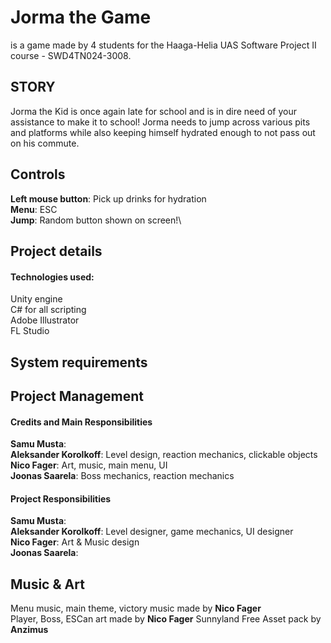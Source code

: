 # Jorma the Game
is a game made by 4 students for the Haaga-Helia UAS Software Project II course - SWD4TN024-3008.

## STORY
Jorma the Kid is once again late for school and is in dire need of your assistance to make it to school! Jorma needs to jump across various pits and platforms while also keeping himself hydrated enough to not pass out on his commute.

## Controls
**Left mouse button**: Pick up drinks for hydration\
**Menu**: ESC\
**Jump**: Random button shown on screen!\


## Project details
#### Technologies used:
Unity engine\
C# for all scripting\
Adobe Illustrator\
FL Studio

## System requirements


## Project Management
#### Credits and Main Responsibilities
**Samu Musta**: \
**Aleksander Korolkoff**: Level design, reaction mechanics, clickable objects\
**Nico Fager**: Art, music, main menu, UI\
**Joonas Saarela**: Boss mechanics, reaction mechanics

#### Project Responsibilities
**Samu Musta**: \
**Aleksander Korolkoff**: Level designer, game mechanics, UI designer\
**Nico Fager**: Art & Music design\
**Joonas Saarela**:

## Music & Art
Menu music, main theme, victory music made by **Nico Fager**\
Player, Boss, ESCan art made by **Nico Fager**
Sunnyland Free Asset pack by **Anzimus**

